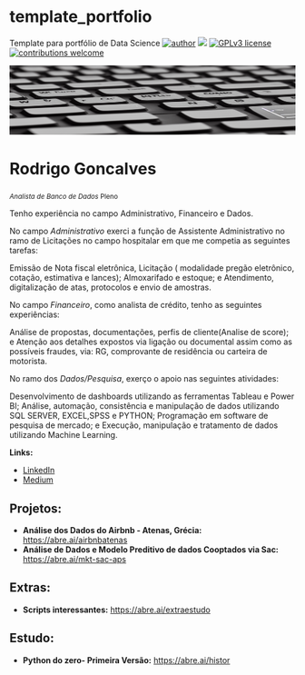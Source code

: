 # template_portfolio
Template para portfólio de Data Science
[![author](https://img.shields.io/badge/author-RodrigoGonc-red.svg)](https://www.linkedin.com/in/rodrigo-gon%C3%A7alves-a22b6012a/) [![](https://img.shields.io/badge/python-3.7+-blue.svg)](https://www.python.org/downloads/release/python-365/) [![GPLv3 license](https://img.shields.io/badge/License-GPLv3-blue.svg)](http://perso.crans.org/besson/LICENSE.html) [![contributions welcome](https://img.shields.io/badge/contributions-welcome-brightgreen.svg?style=flat)](https://github.com/RodriguoGoncalves/sigmoidal_data_science)

<p align="center">
  <img src="banner4.png" >
</p>

# Rodrigo Goncalves
<sub>*Analista de Banco de Dados* Pleno</sub>

Tenho experiência no campo Administrativo, Financeiro e Dados.

No  campo *Administrativo* exerci a função de Assistente Administrativo no ramo de Licitações no campo hospitalar em que  me competia as seguintes tarefas: 

Emissão de Nota fiscal eletrônica, Licitação ( modalidade pregão eletrônico, cotação, estimativa e lances);
Almoxarifado e estoque; e Atendimento, digitalização de atas, protocolos e envio de amostras. 

No campo *Financeiro*,  como analista de crédito, tenho as seguintes experiências: 

Análise de propostas, documentações, perfis de cliente(Analise de score); e Atenção aos detalhes expostos via ligação ou documental assim como as possíveis fraudes, via: RG, comprovante de residência ou  carteira de motorista. 


No ramo dos *Dados/Pesquisa*, exerço o apoio nas seguintes atividades: 

Desenvolvimento de dashboards utilizando as ferramentas Tableau e Power BI; Análise, automação, consistência e manipulação de dados utilizando SQL SERVER, EXCEL,SPSS e PYTHON;  Programação em software de pesquisa de mercado; e Execução, manipulação e tratamento de dados utilizando Machine Learning.


**Links:**
* [LinkedIn](https://www.linkedin.com/in/rodrigo-gon%C3%A7alves-a22b6012a/)
* [Medium](https://medium.com/@rodriguogoncalves)


## Projetos:
* **Análise dos Dados do Airbnb - Atenas, Grécia:** https://abre.ai/airbnbatenas
*  **Análise de Dados e Modelo Preditivo de dados Cooptados via Sac:** https://abre.ai/mkt-sac-aps

## Extras:
* **Scripts interessantes:** https://abre.ai/extraestudo

## Estudo:
* **Python do zero- Primeira Versão:** https://abre.ai/histor



